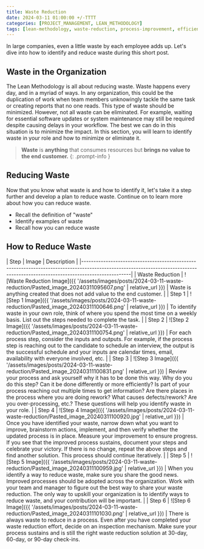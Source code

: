 ```yaml
---
title: Waste Reduction
date: 2024-03-11 01:00:00 +/-TTTT
categories: [PROJECT_MANAGEMENT, LEAN_METHODOLOGY]
tags: [lean-methodology, waste-reduction, process-improvement, efficiency, productivity]
---
```


In large companies, even a little waste by each employee adds up. Let's dive into how to identify and reduce waste during this short post.


## Waste in the Organization

The Lean Methodology is all about reducing waste. Waste happens every day, and in a myriad of ways. In any organization, this could be the duplication of work when team members unknowingly tackle the same task or creating reports that no one reads. This type of waste should be minimized. However, not all waste can be eliminated. For example, waiting for essential software updates or system maintenance may still be required despite causing delays in your workflow. The best we can do in this situation is to minimize the impact. In this section, you will learn to identify waste in your role and how to minimize or eliminate it.

> **Waste** is **anything** that consumes resources but **brings no value to the end customer.**
{: .prompt-info }

## Reducing Waste

Now that you know what waste is and how to identify it, let's take it a step further and develop a plan to reduce waste. Continue on to learn more about how you can reduce waste.

- Recall the definition of "waste"
- Identify examples of waste
- Recall how you can reduce waste

## **How to Reduce Waste**

| Step          | Image                                                     | Description                                                                                                                                                                                                                                                                                                                                                                                                                                      |
|--------------------------------------------------------------------------------------------------------------------------------------------------------------------------------|
| Waste Reduction | ![Waste Reduction Image]({{ '/assets/images/posts/2024-03-11-waste-reduction/Pasted_image_20240311095607.png' | relative_url }}) | Waste is anything created that does not add value to the end customer.                                                                                                                                                                                                                                                                                                                                                                            |
| Step 1        | ![Step 1 Image]({{ '/assets/images/posts/2024-03-11-waste-reduction/Pasted_image_20240311100646.png' | relative_url }})          | To identify waste in your own role, think of where you spend the most time on a weekly basis. List out the steps needed to complete the task.                                                                                                                                                                                                                                                                                                     |
| Step 2        | ![Step 2 Image]({{ '/assets/images/posts/2024-03-11-waste-reduction/Pasted_image_20240311100754.png' | relative_url }})          | For each process step, consider the inputs and outputs. For example, if the process step is reaching out to the candidate to schedule an interview, the output is the successful schedule and your inputs are calendar times, email, availability with everyone involved, etc.                                                                                                                                                                      |
| Step 3        | ![Step 3 Image]({{ '/assets/images/posts/2024-03-11-waste-reduction/Pasted_image_20240311100831.png' | relative_url }})          | Review your process and ask yourself why it has to be done this way. Why do you do this step? Can it be done differently or more efficiently? Is part of your process reaching out multiple times to get information? Are there places in the process where you are doing rework? What causes defects/rework? Are you over-processing, etc.? These questions will help you identify waste in your role.                                                |
| Step 4        | ![Step 4 Image]({{ '/assets/images/posts/2024-03-11-waste-reduction/Pasted_image_20240311100920.jpg' | relative_url }})          | Once you have identified your waste, narrow down what you want to improve, brainstorm actions, implement, and then verify whether the updated process is in place. Measure your improvement to ensure progress. If you see that the improved process sustains, document your steps and celebrate your victory. If there is no change, repeat the above steps and find another solution. This process should continue iteratively.                     |
| Step 5        | ![Step 5 Image]({{ '/assets/images/posts/2024-03-11-waste-reduction/Pasted_image_20240311100959.jpg' | relative_url }})          | When you identify a way to reduce waste, make sure you share the good news. Improved processes should be adopted across the organization. Work with your team and manager to figure out the best way to share your waste reduction. The only way to upskill your organization is to identify ways to reduce waste, and your contribution will be important.                                                                                           |
| Step 6        | ![Step 6 Image]({{ '/assets/images/posts/2024-03-11-waste-reduction/Pasted_image_20240311101030.png' | relative_url }})          | There is always waste to reduce in a process. Even after you have completed your waste reduction effort, decide on an inspection mechanism. Make sure your process sustains and is still the right waste reduction solution at 30-day, 60-day, or 90-day check-ins.
